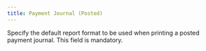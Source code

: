 ```yaml
---
title: Payment Journal (Posted)
---
```



Specify the default report format to be used when printing a posted payment journal. This field is mandatory.
